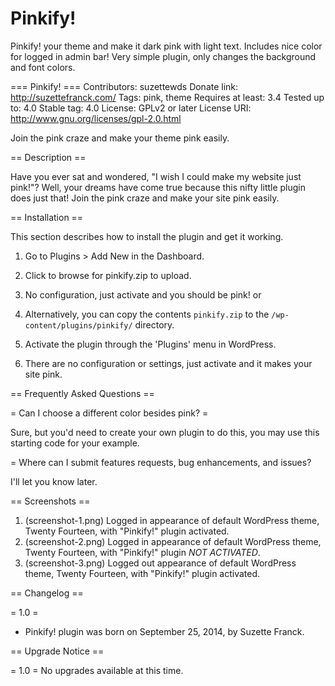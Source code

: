 Pinkify!
=======

Pinkify! your theme and make it dark pink with light text. Includes nice color for logged in admin bar! Very simple plugin, only changes the background and font colors.

=== Pinkify! ===
Contributors: suzettewds
Donate link: http://suzettefranck.com/
Tags: pink, theme
Requires at least: 3.4
Tested up to: 4.0
Stable tag: 4.0
License: GPLv2 or later
License URI: http://www.gnu.org/licenses/gpl-2.0.html

Join the pink craze and make your theme pink easily.

== Description ==

Have you ever sat and wondered, "I wish I could make my website just pink!"? Well, your dreams have come true because this nifty little plugin does just that! Join the pink craze and make your site pink easily. 

== Installation ==

This section describes how to install the plugin and get it working.

1. Go to Plugins > Add New in the Dashboard.
2. Click to browse for pinkify.zip to upload.
3. No configuration, just activate and you should be pink!
 or

1. Alternatively, you can copy the contents `pinkify.zip` to the `/wp-content/plugins/pinkify/` directory.
2. Activate the plugin through the 'Plugins' menu in WordPress.
3. There are no configuration or settings, just activate and it makes your site pink.

== Frequently Asked Questions ==

= Can I choose a different color besides pink? =

Sure, but you'd need to create your own plugin to do this, you may use this starting code for your example. 

= Where can I submit features requests, bug enhancements, and issues?

I'll let you know later.

== Screenshots ==

1. (screenshot-1.png) Logged in appearance of default WordPress theme, Twenty Fourteen, with "Pinkify!" plugin activated. 
2. (screenshot-2.png) Logged in appearance of default WordPress theme, Twenty Fourteen, with "Pinkify!" plugin *NOT ACTIVATED*.
3. (screenshot-3.png) Logged out appearance of default WordPress theme, Twenty Fourteen, with "Pinkify!" plugin activated. 

== Changelog ==

= 1.0 =
* Pinkify! plugin was born on September 25, 2014, by Suzette Franck.

== Upgrade Notice ==

= 1.0 =
No upgrades available at this time.


